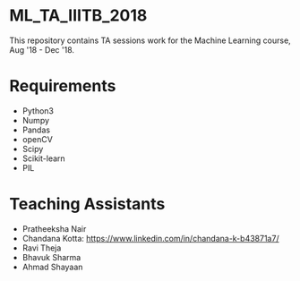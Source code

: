 # ML_TA_IIITB_2018
This repository contains TA sessions work for the Machine Learning course, Aug '18 - Dec '18.


# Requirements

* Python3
* Numpy
* Pandas 
* openCV
* Scipy
* Scikit-learn
* PIL


# Teaching Assistants
* Pratheeksha Nair
* Chandana Kotta: https://www.linkedin.com/in/chandana-k-b43871a7/
* Ravi Theja
* Bhavuk Sharma
* Ahmad Shayaan

